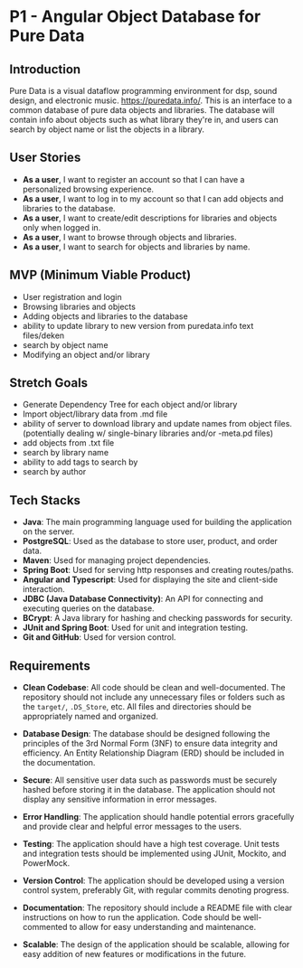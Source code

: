 # P1 - Angular Object Database for Pure Data

## Introduction

Pure Data is a visual dataflow programming environment for dsp, sound design, and electronic music. https://puredata.info/. This is an interface to a common database of pure data objects and libraries. The database will contain info about objects such as what library they're in, and users can search by object name or list the objects in a library.

## User Stories

- **As a user**,  I want to register an account so that I can have a personalized browsing experience.
- **As a user**, I want to log in to my account so that I can add objects and libraries to the database.
- **As a user**, I want to create/edit descriptions for libraries and objects only when logged in.
- **As a user**, I want to browse through objects and libraries.
- **As a user**, I want to search for objects and libraries by name.

## MVP (Minimum Viable Product)

- User registration and login
- Browsing libraries and objects
- Adding objects and libraries to the database
- ability to update library to new version from puredata.info text files/deken
- search by object name
- Modifying an object and/or library

## Stretch Goals

- Generate Dependency Tree for each object and/or library
- Import object/library data from .md file
- ability of server to download library and update names from object files. (potentially dealing w/ single-binary libraries and/or -meta.pd files)
- add objects from .txt file
- search by library name
- ability to add tags to search by
- search by author

## Tech Stacks

- **Java**: The main programming language used for building the application on the server.
- **PostgreSQL**: Used as the database to store user, product, and order data.
- **Maven**: Used for managing project dependencies.
- **Spring Boot**: Used for serving http responses and creating routes/paths.
- **Angular and Typescript**: Used for displaying the site and client-side interaction.
- **JDBC (Java Database Connectivity)**: An API for connecting and executing queries on the database.
- **BCrypt**: A Java library for hashing and checking passwords for security.
- **JUnit and Spring Boot**: Used for unit and integration testing.
- **Git and GitHub**: Used for version control.

## Requirements

- **Clean Codebase**: All code should be clean and well-documented. The repository should not include any unnecessary files or folders such as the `target/`, `.DS_Store`, etc. All files and directories should be appropriately named and organized.

- **Database Design**: The database should be designed following the principles of the 3rd Normal Form (3NF) to ensure data integrity and efficiency. An Entity Relationship Diagram (ERD) should be included in the documentation.

- **Secure**: All sensitive user data such as passwords must be securely hashed before storing it in the database. The application should not display any sensitive information in error messages.

- **Error Handling**: The application should handle potential errors gracefully and provide clear and helpful error messages to the users.

- **Testing**: The application should have a high test coverage. Unit tests and integration tests should be implemented using JUnit, Mockito, and PowerMock.

- **Version Control**: The application should be developed using a version control system, preferably Git, with regular commits denoting progress.

- **Documentation**: The repository should include a README file with clear instructions on how to run the application. Code should be well-commented to allow for easy understanding and maintenance.

- **Scalable**: The design of the application should be scalable, allowing for easy addition of new features or modifications in the future.

